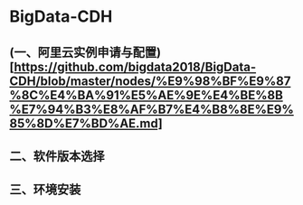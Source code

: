 # BigData-CDH

## (一、阿里云实例申请与配置)[https://github.com/bigdata2018/BigData-CDH/blob/master/nodes/%E9%98%BF%E9%87%8C%E4%BA%91%E5%AE%9E%E4%BE%8B%E7%94%B3%E8%AF%B7%E4%B8%8E%E9%85%8D%E7%BD%AE.md]



## 二、软件版本选择



## 三、环境安装

